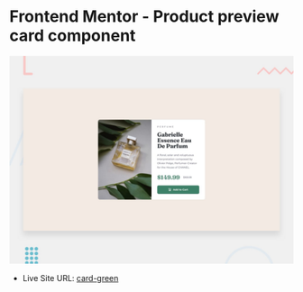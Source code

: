 # Frontend Mentor - Product preview card component

![Design preview for the Product preview card component coding challenge](./design/desktop-preview.jpg)


- Live Site URL: [card-green](https://card-green.vercel.app/)

